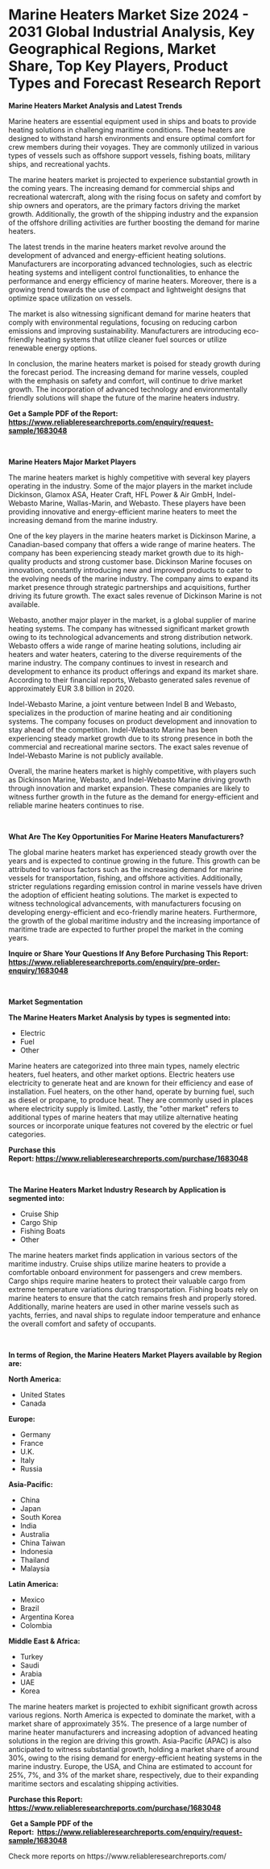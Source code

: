 <p><h1>Marine Heaters Market Size 2024 - 2031 Global Industrial Analysis, Key Geographical Regions, Market Share, Top Key Players, Product Types and Forecast Research Report</h1></p><p><strong>Marine Heaters Market Analysis and Latest Trends</strong></p>
<p><p>Marine heaters are essential equipment used in ships and boats to provide heating solutions in challenging maritime conditions. These heaters are designed to withstand harsh environments and ensure optimal comfort for crew members during their voyages. They are commonly utilized in various types of vessels such as offshore support vessels, fishing boats, military ships, and recreational yachts.</p><p>The marine heaters market is projected to experience substantial growth in the coming years. The increasing demand for commercial ships and recreational watercraft, along with the rising focus on safety and comfort by ship owners and operators, are the primary factors driving the market growth. Additionally, the growth of the shipping industry and the expansion of the offshore drilling activities are further boosting the demand for marine heaters.</p><p>The latest trends in the marine heaters market revolve around the development of advanced and energy-efficient heating solutions. Manufacturers are incorporating advanced technologies, such as electric heating systems and intelligent control functionalities, to enhance the performance and energy efficiency of marine heaters. Moreover, there is a growing trend towards the use of compact and lightweight designs that optimize space utilization on vessels.</p><p>The market is also witnessing significant demand for marine heaters that comply with environmental regulations, focusing on reducing carbon emissions and improving sustainability. Manufacturers are introducing eco-friendly heating systems that utilize cleaner fuel sources or utilize renewable energy options.</p><p>In conclusion, the marine heaters market is poised for steady growth during the forecast period. The increasing demand for marine vessels, coupled with the emphasis on safety and comfort, will continue to drive market growth. The incorporation of advanced technology and environmentally friendly solutions will shape the future of the marine heaters industry.</p></p>
<p><strong>Get a Sample PDF of the Report:&nbsp; <a href="https://www.reliableresearchreports.com/enquiry/request-sample/1683048">https://www.reliableresearchreports.com/enquiry/request-sample/1683048</a></strong></p>
<p>&nbsp;</p>
<p><strong>Marine Heaters Major Market Players</strong></p>
<p><p>The marine heaters market is highly competitive with several key players operating in the industry. Some of the major players in the market include Dickinson, Glamox ASA, Heater Craft, HFL Power & Air GmbH, Indel-Webasto Marine, Wallas-Marin, and Webasto. These players have been providing innovative and energy-efficient marine heaters to meet the increasing demand from the marine industry.</p><p>One of the key players in the marine heaters market is Dickinson Marine, a Canadian-based company that offers a wide range of marine heaters. The company has been experiencing steady market growth due to its high-quality products and strong customer base. Dickinson Marine focuses on innovation, constantly introducing new and improved products to cater to the evolving needs of the marine industry. The company aims to expand its market presence through strategic partnerships and acquisitions, further driving its future growth. The exact sales revenue of Dickinson Marine is not available.</p><p>Webasto, another major player in the market, is a global supplier of marine heating systems. The company has witnessed significant market growth owing to its technological advancements and strong distribution network. Webasto offers a wide range of marine heating solutions, including air heaters and water heaters, catering to the diverse requirements of the marine industry. The company continues to invest in research and development to enhance its product offerings and expand its market share. According to their financial reports, Webasto generated sales revenue of approximately EUR 3.8 billion in 2020.</p><p>Indel-Webasto Marine, a joint venture between Indel B and Webasto, specializes in the production of marine heating and air conditioning systems. The company focuses on product development and innovation to stay ahead of the competition. Indel-Webasto Marine has been experiencing steady market growth due to its strong presence in both the commercial and recreational marine sectors. The exact sales revenue of Indel-Webasto Marine is not publicly available.</p><p>Overall, the marine heaters market is highly competitive, with players such as Dickinson Marine, Webasto, and Indel-Webasto Marine driving growth through innovation and market expansion. These companies are likely to witness further growth in the future as the demand for energy-efficient and reliable marine heaters continues to rise.</p></p>
<p>&nbsp;</p>
<p><strong>What Are The Key Opportunities For Marine Heaters Manufacturers?</strong></p>
<p><p>The global marine heaters market has experienced steady growth over the years and is expected to continue growing in the future. This growth can be attributed to various factors such as the increasing demand for marine vessels for transportation, fishing, and offshore activities. Additionally, stricter regulations regarding emission control in marine vessels have driven the adoption of efficient heating solutions. The market is expected to witness technological advancements, with manufacturers focusing on developing energy-efficient and eco-friendly marine heaters. Furthermore, the growth of the global maritime industry and the increasing importance of maritime trade are expected to further propel the market in the coming years.</p></p>
<p><strong>Inquire or Share Your Questions If Any Before Purchasing This Report: <a href="https://www.reliableresearchreports.com/enquiry/pre-order-enquiry/1683048">https://www.reliableresearchreports.com/enquiry/pre-order-enquiry/1683048</a></strong></p>
<p>&nbsp;</p>
<p><strong>Market Segmentation</strong></p>
<p><strong>The Marine Heaters Market Analysis by types is segmented into:</strong></p>
<p><ul><li>Electric</li><li>Fuel</li><li>Other</li></ul></p>
<p><p>Marine heaters are categorized into three main types, namely electric heaters, fuel heaters, and other market options. Electric heaters use electricity to generate heat and are known for their efficiency and ease of installation. Fuel heaters, on the other hand, operate by burning fuel, such as diesel or propane, to produce heat. They are commonly used in places where electricity supply is limited. Lastly, the "other market" refers to additional types of marine heaters that may utilize alternative heating sources or incorporate unique features not covered by the electric or fuel categories.</p></p>
<p><strong>Purchase this Report:&nbsp;<a href="https://www.reliableresearchreports.com/purchase/1683048">https://www.reliableresearchreports.com/purchase/1683048</a></strong></p>
<p>&nbsp;</p>
<p><strong>The Marine Heaters Market Industry Research by Application is segmented into:</strong></p>
<p><ul><li>Cruise Ship</li><li>Cargo Ship</li><li>Fishing Boats</li><li>Other</li></ul></p>
<p><p>The marine heaters market finds application in various sectors of the maritime industry. Cruise ships utilize marine heaters to provide a comfortable onboard environment for passengers and crew members. Cargo ships require marine heaters to protect their valuable cargo from extreme temperature variations during transportation. Fishing boats rely on marine heaters to ensure that the catch remains fresh and properly stored. Additionally, marine heaters are used in other marine vessels such as yachts, ferries, and naval ships to regulate indoor temperature and enhance the overall comfort and safety of occupants.</p></p>
<p>&nbsp;</p>
<p><strong>In terms of Region, the Marine Heaters Market Players available by Region are:</strong></p>
<p>
    <p> <strong> North America: </strong>
        <ul>
            <li>United States</li>
            <li>Canada</li>
        </ul>
        </p> 
    <p> <strong> Europe: </strong>
        <ul>
            <li>Germany</li>
            <li>France</li>
            <li>U.K.</li>
            <li>Italy</li>
            <li>Russia</li>
        </ul>
        </p> 
    <p> <strong> Asia-Pacific: </strong>
        <ul>
            <li>China</li>
            <li>Japan</li>
            <li>South Korea</li>
            <li>India</li>
            <li>Australia</li>
            <li>China Taiwan</li>
            <li>Indonesia</li>
            <li>Thailand</li>
            <li>Malaysia</li>
        </ul>
        </p> 
    <p> <strong> Latin America: </strong>
        <ul>
            <li>Mexico</li>
            <li>Brazil</li>
            <li>Argentina Korea</li>
            <li>Colombia</li>
        </ul>
        </p> 
    <p> <strong> Middle East & Africa: </strong>
        <ul>
            <li>Turkey</li>
            <li>Saudi</li>
            <li>Arabia</li>
            <li>UAE</li>
            <li>Korea</li>
        </ul>
    </p>
    </p>
<p><p>The marine heaters market is projected to exhibit significant growth across various regions. North America is expected to dominate the market, with a market share of approximately 35%. The presence of a large number of marine heater manufacturers and increasing adoption of advanced heating solutions in the region are driving this growth. Asia-Pacific (APAC) is also anticipated to witness substantial growth, holding a market share of around 30%, owing to the rising demand for energy-efficient heating systems in the marine industry. Europe, the USA, and China are estimated to account for 25%, 7%, and 3% of the market share, respectively, due to their expanding maritime sectors and escalating shipping activities.</p></p>
<p><strong>Purchase this Report: <a href="https://www.reliableresearchreports.com/purchase/1683048">https://www.reliableresearchreports.com/purchase/1683048</a></strong></p>
<p>&nbsp;<strong>Get a Sample PDF of the Report:&nbsp;&nbsp;<a href="https://www.reliableresearchreports.com/enquiry/request-sample/1683048">https://www.reliableresearchreports.com/enquiry/request-sample/1683048</a></strong></p>
<p><strong></strong></p>
<p>Check more reports on https://www.reliableresearchreports.com/</p>